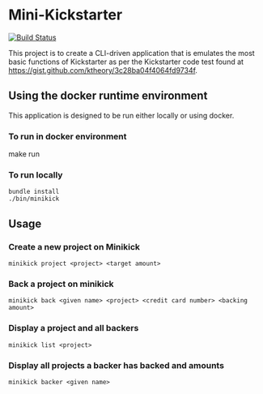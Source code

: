 # Mini-Kickstarter
[![Build Status](https://travis-ci.org/funkymonkeymonk/minikick.svg)](https://travis-ci.org/funkymonkeymonk/minikick)


This project is to create a CLI-driven application that is emulates the most
basic functions of Kickstarter as per the Kickstarter code test found at
https://gist.github.com/ktheory/3c28ba04f4064fd9734f.

## Using the docker runtime environment
This application is designed to be run either locally or using docker.

### To run in docker environment
make run

### To run locally
```
bundle install
./bin/minikick
```

## Usage
### Create a new project on Minikick
`minikick project <project> <target amount>`

### Back a project on minikick
`minikick back <given name> <project> <credit card number> <backing amount>`

### Display a project and all backers
`minikick list <project>`

### Display all projects a backer has backed and amounts
`minikick backer <given name>`
